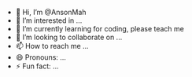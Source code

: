- 👋 Hi, I’m @AnsonMah
- 👀 I’m interested in ...
- 🌱 I’m currently learning for coding, please teach me
- 💞️ I’m looking to collaborate on ...
- 📫 How to reach me ...
- 😄 Pronouns: ...
- ⚡ Fun fact: ...

<!---
AnsonMah/AnsonMah is a ✨ special ✨ repository because its `README.md` (this file) appears on your GitHub profile.
You can click the Preview link to take a look at your changes.
--->
